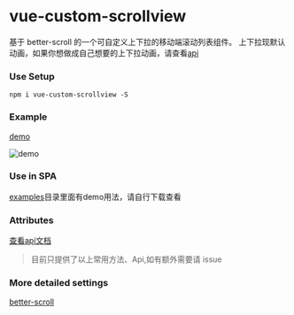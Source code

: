 # vue-custom-scrollview

基于 better-scroll 的一个可自定义上下拉的移动端滚动列表组件。
上下拉现默认动画，如果你想做成自己想要的上下拉动画，请查看[api](https://www.yuque.com/xiaotianyi/lkig5m/af04bx)
### Use Setup
```
npm i vue-custom-scrollview -S
```
### Example

[demo](https://daughterrui.github.io/xiaotianyi.github.io/#/vue-custom-scrollview)

![demo](https://gt-toolbox.oss-cn-beijing.aliyuncs.com/gt-toolbox/b461949b-ab1e-44e5-a48b-218e22575236.gif)

### Use in SPA

[examples](https://github.com/daughterRui/vue-custom-scrollview/blob/master/examples/App.vue)目录里面有demo用法，请自行下载查看

### Attributes

[查看api文档](https://www.yuque.com/xiaotianyi/lkig5m/af04bx)

> 目前只提供了以上常用方法、Api,如有额外需要请 issue

### More detailed settings

[better-scroll](https://ustbhuangyi.github.io/better-scroll/doc/zh-hans/#better-scroll)

